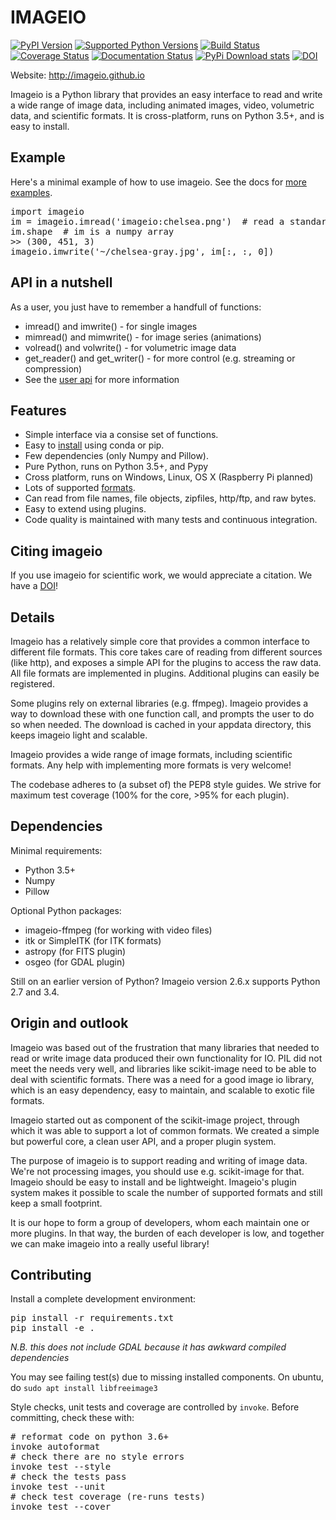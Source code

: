 # IMAGEIO

[![PyPI Version](https://img.shields.io/pypi/v/imageio.svg)](https://pypi.python.org/pypi/imageio/)
[![Supported Python Versions](https://img.shields.io/pypi/pyversions/imageio.svg)](https://pypi.python.org/pypi/imageio/)
[![Build Status](https://travis-ci.org/imageio/imageio.svg?branch=master)](https://travis-ci.org/imageio/imageio)
[![Coverage Status](https://coveralls.io/repos/imageio/imageio/badge.png?branch=master)](https://coveralls.io/r/imageio/imageio?branch=master)
[![Documentation Status](https://readthedocs.org/projects/imageio/badge/?version=latest)](https://imageio.readthedocs.io)
[![PyPi Download stats](http://pepy.tech/badge/imageio)](http://pepy.tech/project/imageio)
[![DOI](https://zenodo.org/badge/DOI/10.5281/zenodo.1488561.svg)](https://doi.org/10.5281/zenodo.1488561)

Website: http://imageio.github.io

<!-- From below ends up on the website Keep this ---- DIVIDER ---- -->

<p class='summary'>
Imageio is a Python library that provides an easy interface to read and
write a wide range of image data, including animated images, video,
volumetric data, and scientific formats. It is cross-platform, runs on
Python 3.5+, and is easy to install.
</p>

<h2>Example</h2>
Here's a minimal example of how to use imageio. See the docs for
<a href='http://imageio.readthedocs.io/en/latest/examples.html'>more examples</a>.
<pre>
import imageio
im = imageio.imread('imageio:chelsea.png')  # read a standard image
im.shape  # im is a numpy array
>> (300, 451, 3)
imageio.imwrite('~/chelsea-gray.jpg', im[:, :, 0])
</pre>

<h2>API in a nutshell</h2>
As a user, you just have to remember a handfull of functions:

<ul>
    <li>imread() and imwrite() - for single images</li>
    <li>mimread() and mimwrite() - for image series (animations)</li>
    <li>volread() and volwrite() - for volumetric image data</li>
    <li>get_reader() and get_writer() - for more control (e.g. streaming or compression)</li>
    <li>See the <a href='http://imageio.readthedocs.io/en/latest/userapi.html'>user api</a> for more information</li>
</ul>


<h2>Features</h2>
<ul>
    <li>Simple interface via a consise set of functions.</li>
    <li>Easy to <a href='http://imageio.readthedocs.io/en/latest/installation.html'>install</a> using conda or pip.</li>
    <li>Few dependencies (only Numpy and Pillow).</li>
    <li>Pure Python, runs on Python 3.5+, and Pypy</li>
    <li>Cross platform, runs on Windows, Linux, OS X (Raspberry Pi planned)</li>
    <li>Lots of supported <a href='http://imageio.readthedocs.io/en/latest/formats.html'>formats</a>.</li>
    <li>Can read from file names, file objects, zipfiles, http/ftp, and raw bytes.</li>
    <li>Easy to extend using plugins.</li>
    <li>Code quality is maintained with many tests and continuous integration.</li>
</ul>


<h2>Citing imageio</h2>
<p>
If you use imageio for scientific work, we would appreciate a citation.
We have a <a href='https://doi.org/10.5281/zenodo.1488561'>DOI</a>!
</p>


<h2>Details</h2>
<p>
Imageio has a relatively simple core that provides a common interface
to different file formats. This core takes care of reading from different
sources (like http), and exposes a simple API for the plugins to access
the raw data. All file formats are implemented in plugins. Additional
plugins can easily be registered.
</p><p>
Some plugins rely on external libraries (e.g. ffmpeg). Imageio provides
a way to download these with one function call, and prompts the user to do
so when needed. The download is cached in your appdata
directory, this keeps imageio light and scalable.
</p><p>
Imageio provides a wide range of image formats, including scientific
formats. Any help with implementing more formats is very welcome!
</p><p>
The codebase adheres to (a subset of) the PEP8 style guides. We strive
for maximum test coverage (100% for the core, >95% for each plugin).
</p>


<h2>Dependencies</h2>

Minimal requirements:
<ul>
    <li>Python 3.5+</li>
    <li>Numpy</li>
    <li>Pillow</li>
</ul>

Optional Python packages:
<ul>
    <li>imageio-ffmpeg (for working with video files)</li>
    <li>itk or SimpleITK (for ITK formats)</li>
    <li>astropy (for FITS plugin)</li>
    <li>osgeo (for GDAL plugin)</li>
</ul>

Still on an earlier version of Python? Imageio version 2.6.x supports Python 2.7 and 3.4.


<h2>Origin and outlook</h2>
<p>
Imageio was based out of the frustration that many libraries that needed
to read or write image data produced their own functionality for IO.
PIL did not meet the needs very well, and libraries like scikit-image
need to be able to deal with scientific formats. There was a
need for a good image io library, which is an easy dependency, easy to
maintain, and scalable to exotic file formats.
</p><p>
Imageio started out as component of the scikit-image
project, through which it was able to support a lot of common formats.
We created a simple but powerful core, a clean user API, and a proper
plugin system.
</p><p>
The purpose of imageio is to support reading and writing of image data.
We're not processing images, you should use e.g. scikit-image for that. Imageio
should be easy to install and be lightweight. Imageio's plugin system
makes it possible to scale the number of supported formats and still
keep a small footprint.
</p><p>
It is our hope to form a group of developers, whom each maintain
one or more plugins. In that way, the burden of each developer is low,
and together we can make imageio into a really useful library!
</p>

<h2>Contributing</h2>

<p>Install a complete development environment:</p>

<pre>
pip install -r requirements.txt
pip install -e .
</pre>

<p><i>N.B. this does not include GDAL because it has awkward compiled dependencies</i></p>

<p>You may see failing test(s) due to missing installed components.
On ubuntu, do <code>sudo apt install libfreeimage3</code></p>

<p>
Style checks, unit tests and coverage are controlled by <code>invoke</code>.
Before committing, check these with:</p>

<pre>
# reformat code on python 3.6+
invoke autoformat
# check there are no style errors
invoke test --style
# check the tests pass
invoke test --unit
# check test coverage (re-runs tests)
invoke test --cover
</pre>
